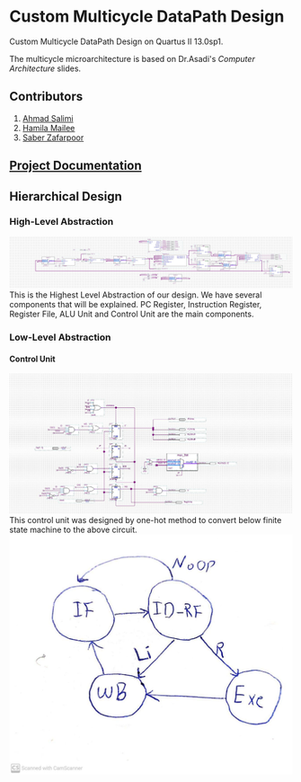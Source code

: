 # Custom Multicycle DataPath Design 

Custom Multicycle DataPath Design on Quartus II 13.0sp1.

The multicycle microarchitecture is based on Dr.Asadi's *Computer Architecture* slides.

## Contributors

1. [Ahmad Salimi](https://github.com/ahmadsalimi)
2. [Hamila Mailee](https://github.com/hamilamailee)
3. [Saber Zafarpoor](https://github.com/SaberDoTcodeR)

## [Project Documentation](projectDescripition.pdf)

## Hierarchical Design

### High-Level Abstraction
![DataPath](Datapath.jpg)
This is the Highest Level Abstraction of our design. We have several components that will be explained.
PC Register, Instruction Register, Register File, ALU Unit and Control Unit are the main components.

### Low-Level Abstraction

#### Control Unit
![Control](Control.jpg)
This control unit was designed by one-hot method to convert below finite state machine to the above circuit.
![Control](StateMachine.jpg)

